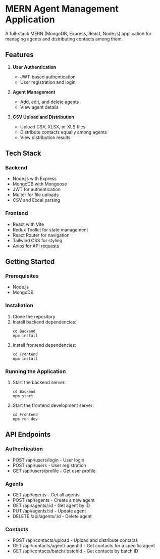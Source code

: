 # MERN Agent Management Application

A full-stack MERN (MongoDB, Express, React, Node.js) application for managing agents and distributing contacts among them.

## Features

1. **User Authentication**
   - JWT-based authentication
   - User registration and login

2. **Agent Management**
   - Add, edit, and delete agents
   - View agent details

3. **CSV Upload and Distribution**
   - Upload CSV, XLSX, or XLS files
   - Distribute contacts equally among agents
   - View distribution results

## Tech Stack

### Backend
- Node.js with Express
- MongoDB with Mongoose
- JWT for authentication
- Multer for file uploads
- CSV and Excel parsing

### Frontend
- React with Vite
- Redux Toolkit for state management
- React Router for navigation
- Tailwind CSS for styling
- Axios for API requests

## Getting Started

### Prerequisites
- Node.js
- MongoDB

### Installation

1. Clone the repository
2. Install backend dependencies:
   ```
   cd Backend
   npm install
   ```
3. Install frontend dependencies:
   ```
   cd Frontend
   npm install
   ```

### Running the Application

1. Start the backend server:
   ```
   cd Backend
   npm start
   ```
2. Start the frontend development server:
   ```
   cd Frontend
   npm run dev
   ```

## API Endpoints

### Authentication
- POST /api/users/login - User login
- POST /api/users - User registration
- GET /api/users/profile - Get user profile

### Agents
- GET /api/agents - Get all agents
- POST /api/agents - Create a new agent
- GET /api/agents/:id - Get agent by ID
- PUT /api/agents/:id - Update agent
- DELETE /api/agents/:id - Delete agent

### Contacts
- POST /api/contacts/upload - Upload and distribute contacts
- GET /api/contacts/agent/:agentId - Get contacts for a specific agent
- GET /api/contacts/batch/:batchId - Get contacts by batch ID
